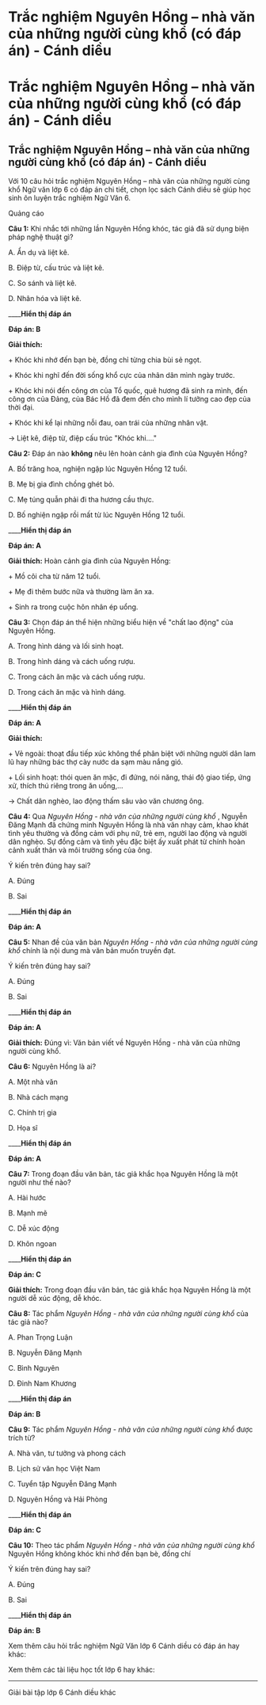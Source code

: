 # Trắc nghiệm Nguyên Hồng – nhà văn của những người cùng khổ (có đáp án) - Cánh diều

# Trắc nghiệm Nguyên Hồng – nhà văn của những người cùng khổ (có đáp án) - Cánh diều

## Trắc nghiệm Nguyên Hồng – nhà văn của những người cùng khổ (có đáp án) - Cánh diều

Với 10 câu hỏi trắc nghiệm Nguyên Hồng – nhà văn của những người cùng khổ Ngữ văn lớp 6 có đáp án chi tiết, chọn lọc sách Cánh diều sẽ giúp học sinh ôn luyện trắc nghiệm Ngữ Văn 6.

Quảng cáo

**Câu 1:** Khi nhắc tới những lần Nguyên Hồng khóc, tác giả đã sử dụng biện pháp nghệ thuật gì?

A. Ẩn dụ và liệt kê.

B. Điệp từ, cấu trúc và liệt kê.

C. So sánh và liệt kê.

D. Nhân hóa và liệt kê.

____**Hiển thị đáp án**

**Đáp án: B**

**Giải thích:**

\+ Khóc khi nhớ đến bạn bè, đồng chỉ từng chia bùi sẻ ngọt.

\+ Khóc khi nghĩ đến đời sống khổ cực của nhân dân mình ngày trước.

\+ Khóc khi nói đến công ơn của Tổ quốc, quê hương đã sinh ra mình, đến công ơn của Đảng, của Bác Hồ đã đem đến cho mình lí tưởng cao đẹp của thời đại.

\+ Khóc khi kể lại những nỗi đau, oan trái của những nhân vật.

→ Liệt kê, điệp từ, điệp cấu trúc "Khóc khi...."

**Câu 2:** Đáp án nào **không** nêu lên hoàn cảnh gia đình của Nguyên Hồng?

A. Bố trăng hoa, nghiện ngập lúc Nguyên Hồng 12 tuổi.

B. Mẹ bị gia đình chồng ghét bỏ.

C. Mẹ túng quẫn phải đi tha hương cầu thực.

D. Bố nghiện ngập rồi mất từ lúc Nguyên Hồng 12 tuổi.

____**Hiển thị đáp án**

**Đáp án: A**

**Giải thích:** Hoàn cảnh gia đình của Nguyên Hồng:

\+ Mồ côi cha từ năm 12 tuổi.

\+ Mẹ đi thêm bước nữa và thường làm ăn xa.

\+ Sinh ra trong cuộc hôn nhân ép uổng.

**Câu 3:** Chọn đáp án thể hiện những biểu hiện về "chất lao động" của Nguyên Hồng.

A. Trong hình dáng và lối sinh hoạt.

B. Trong hình dáng và cách uống rượu.

C. Trong cách ăn mặc và cách uống rượu.

D. Trong cách ăn mặc và hình dáng.

____**Hiển thị đáp án**

**Đáp án: A**

**Giải thích:**

\+ Vẻ ngoài: thoạt đầu tiếp xúc không thể phân biệt với những người dân lam lũ hay những bác thợ cày nước da sạm màu nắng gió.

\+ Lối sinh hoạt: thói quen ăn mặc, đi đứng, nói năng, thái độ giao tiếp, ứng xử, thích thú riêng trong ăn uống,...

→ Chất dân nghèo, lao động thấm sâu vào văn chương ông.

**Câu 4:** Qua  _Nguyên Hồng - nhà văn của những người cùng khổ_ , Nguyễn Đăng Mạnh đã chứng minh Nguyên Hồng là nhà văn nhạy cảm, khao khát tình yêu thường và đồng cảm với phụ nữ, trẻ em, người lao động và người dân nghèo. Sự đồng cảm và tình yêu đặc biệt ấy xuất phát từ chính hoàn cảnh xuất thân và môi trường sống của ông.

Ý kiến trên đúng hay sai?

A. Đúng

B. Sai

____**Hiển thị đáp án**

**Đáp án: A**

**Câu 5:** Nhan đề của văn bản _Nguyên Hồng - nhà văn của những người cùng khổ_ chính là nội dung mà văn bản muốn truyền đạt.

Ý kiến trên đúng hay sai?

A. Đúng

B. Sai

____**Hiển thị đáp án**

**Đáp án: A**

**Giải thích:** Đúng vì: Văn bản viết về Nguyên Hồng - nhà văn của những người cùng khổ.

**Câu 6:** Nguyên Hồng là ai?

A. Một nhà văn

B. Nhà cách mạng

C. Chính trị gia

D. Họa sĩ

____**Hiển thị đáp án**

**Đáp án: A**

**Câu 7:** Trong đoạn đầu văn bản, tác giả khắc họa Nguyên Hồng là một người như thế nào?

A. Hài hước

B. Mạnh mẽ

C. Dễ xúc động

D. Khôn ngoan

____**Hiển thị đáp án**

**Đáp án: C**

**Giải thích:** Trong đoạn đầu văn bản, tác giả khắc họa Nguyên Hồng là một người dễ xúc động, dễ khóc.

**Câu 8:** Tác phẩm _Nguyên Hồng - nhà văn của những người cùng khổ_ của tác giả nào?

A. Phan Trọng Luận

B. Nguyễn Đăng Mạnh

C. Bình Nguyên

D. Đinh Nam Khương

____**Hiển thị đáp án**

**Đáp án: B**

**Câu 9:** Tác phẩm _Nguyên Hồng - nhà văn của những người cùng khổ_ được trích từ?

A. Nhà văn, tư tưởng và phong cách

B. Lịch sử văn học Việt Nam

C. Tuyển tập Nguyễn Đăng Mạnh

D. Nguyên Hồng và Hải Phòng

____**Hiển thị đáp án**

**Đáp án: C**

**Câu 10:** Theo tác phẩm _Nguyên Hồng - nhà văn của những người cùng khổ_ Nguyên Hồng không khóc khi nhớ đến bạn bè, đồng chí

Ý kiến trên đúng hay sai?

A. Đúng

B. Sai

____**Hiển thị đáp án**

**Đáp án: B**

Xem thêm câu hỏi trắc nghiệm Ngữ Văn lớp 6 Cánh diều có đáp án hay khác:

Xem thêm các tài liệu học tốt lớp 6 hay khác:

* * *

Giải bài tập lớp 6 Cánh diều khác
